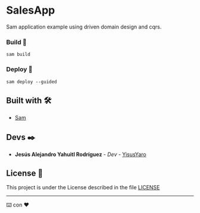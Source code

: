 # SalesApp

Sam application example using driven domain design and cqrs.

### Build 🔧

```
sam build
```

### Deploy 🔧

```
sam deploy --guided
```

## Built with 🛠️

* [Sam](https://aws.amazon.com/serverless/sam/) 


## Devs ✒️

* **Jesús Alejandro Yahuitl Rodríguez** - *Dev* - [YisusYaro](https://github.com/YisusYaro/)

## License 📄

This project is under the License described in the file [LICENSE](LICENSE)

---
⌨️ con ❤️
